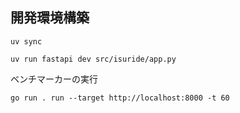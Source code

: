 ## 開発環境構築

```
uv sync
```

```
uv run fastapi dev src/isuride/app.py
```

ベンチマーカーの実行

```
go run . run --target http://localhost:8000 -t 60
```

